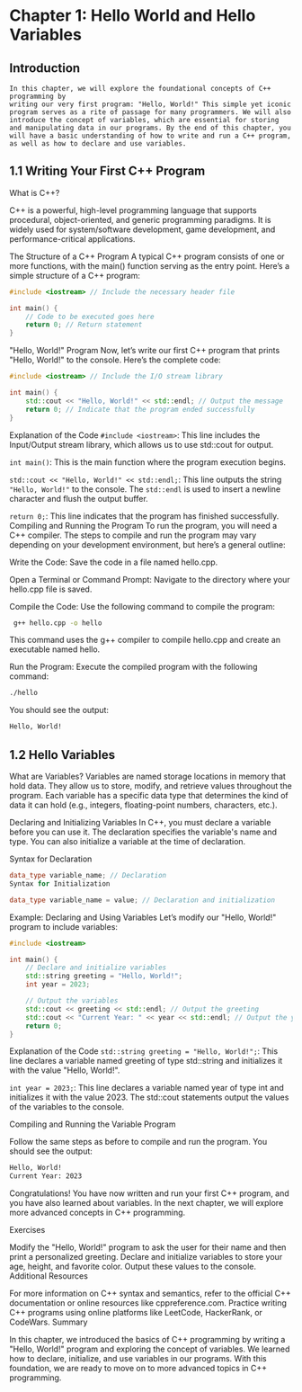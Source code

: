 # Chapter 1: Hello World and Hello Variables

## Introduction
    In this chapter, we will explore the foundational concepts of C++ programming by 
    writing our very first program: "Hello, World!" This simple yet iconic program serves as a rite of passage for many programmers. We will also introduce the concept of variables, which are essential for storing and manipulating data in our programs. By the end of this chapter, you will have a basic understanding of how to write and run a C++ program, as well as how to declare and use variables.

## 1.1 Writing Your First C++ Program
What is C++?

C++ is a powerful, high-level programming language that supports procedural, object-oriented, and generic programming paradigms. It is widely used for system/software development, game development, and performance-critical applications.

The Structure of a C++ Program
A typical C++ program consists of one or more functions, with the main() function serving as the entry point. Here’s a simple structure of a C++ program:

```cpp
#include <iostream> // Include the necessary header file

int main() {
    // Code to be executed goes here
    return 0; // Return statement
}
```


"Hello, World!" Program
Now, let’s write our first C++ program that prints "Hello, World!" to the console. Here’s the complete code:




```cpp
#include <iostream> // Include the I/O stream library

int main() {
    std::cout << "Hello, World!" << std::endl; // Output the message
    return 0; // Indicate that the program ended successfully
}

```

Explanation of the Code
`#include <iostream>`: This line includes the Input/Output stream library, which allows us to use std::cout for output.

`int main()`: This is the main function where the program execution begins.

`std::cout << "Hello, World!" << std::endl;`: This line outputs the string ```"Hello, World!"``` to the console. The `std::endl` is used to insert a newline character and flush the output buffer.

`return 0;`: This line indicates that the program has finished successfully.
Compiling and Running the Program
To run the program, you will need a C++ compiler. The steps to compile and run the program may vary depending on your development environment, but here’s a general outline:

Write the Code: Save the code in a file named hello.cpp.

Open a Terminal or Command Prompt: Navigate to the directory where your hello.cpp file is saved.


Compile the Code: Use the following command to compile the program:

```bash
 g++ hello.cpp -o hello
```

This command uses the g++ compiler to compile hello.cpp and create an executable named hello.


Run the Program: Execute the compiled program with the following command:

```bash
./hello
```
You should see the output:
```bash 
Hello, World!

```
## 1.2 Hello Variables
What are Variables?
Variables are named storage locations in memory that hold data. They allow us to store, modify, and retrieve values throughout the program. Each variable has a specific data type that determines the kind of data it can hold (e.g., integers, floating-point numbers, characters, etc.).

Declaring and Initializing Variables
In C++, you must declare a variable before you can use it. The declaration specifies the variable's name and type. You can also initialize a variable at the time of declaration.

Syntax for Declaration


```cpp
data_type variable_name; // Declaration
Syntax for Initialization
```


```cpp
data_type variable_name = value; // Declaration and initialization
```
Example: Declaring and Using Variables
Let’s modify our "Hello, World!" program to include variables:


```cpp
#include <iostream>

int main() {
    // Declare and initialize variables
    std::string greeting = "Hello, World!";
    int year = 2023;

    // Output the variables
    std::cout << greeting << std::endl; // Output the greeting
    std::cout << "Current Year: " << year << std::endl; // Output the year
    return 0;
}
```

Explanation of the Code
```std::string greeting = "Hello, World!";```: This line declares a variable named greeting of type std::string and initializes it with the value "Hello, World!".

`int year = 2023;`: This line declares a variable named year of type int and initializes it with the value 2023.
The std::cout statements output the values of the variables to the console.

Compiling and Running the Variable Program

Follow the same steps as before to compile and run the program. You should see the output:



```bash 
Hello, World!
Current Year: 2023
```
Congratulations! You have now written and run your first C++ program, and you have also learned about variables. In the next chapter, we will explore more advanced concepts in C++ programming.

Exercises

Modify the "Hello, World!" program to ask the user for their name and then print a personalized greeting.
Declare and initialize variables to store your age, height, and favorite color. Output these values to the console.
Additional Resources

For more information on C++ syntax and semantics, refer to the official C++ documentation or online resources like cppreference.com.
Practice writing C++ programs using online platforms like LeetCode, HackerRank, or CodeWars.
Summary

In this chapter, we introduced the basics of C++ programming by writing a "Hello, World!" program and exploring the concept of variables. We learned how to declare, initialize, and use variables in our programs. With this foundation, we are ready to move on to more advanced topics in C++ programming.